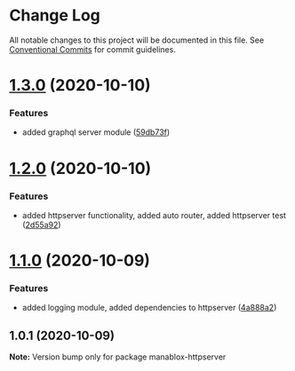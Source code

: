 # Change Log

All notable changes to this project will be documented in this file.
See [Conventional Commits](https://conventionalcommits.org) for commit guidelines.

# [1.3.0](https://github.com/daspete/mana/compare/manablox-httpserver@1.2.0...manablox-httpserver@1.3.0) (2020-10-10)


### Features

* added graphql server module ([59db73f](https://github.com/daspete/mana/commit/59db73fc8ee8fcb3d01191529c4a2d46725cab67))





# [1.2.0](https://github.com/daspete/mana/compare/manablox-httpserver@1.1.0...manablox-httpserver@1.2.0) (2020-10-10)


### Features

* added httpserver functionality, added auto router, added httpserver test ([2d55a92](https://github.com/daspete/mana/commit/2d55a92c747e09e6fae3af9c711e7604e225e717))





# [1.1.0](https://github.com/daspete/mana/compare/manablox-httpserver@1.0.1...manablox-httpserver@1.1.0) (2020-10-09)


### Features

* added logging module, added dependencies to httpserver ([4a888a2](https://github.com/daspete/mana/commit/4a888a2616c9a7d6e1c8fa2c00deebbca9c2babf))





## 1.0.1 (2020-10-09)

**Note:** Version bump only for package manablox-httpserver
